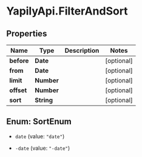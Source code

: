 # YapilyApi.FilterAndSort

## Properties

Name | Type | Description | Notes
------------ | ------------- | ------------- | -------------
**before** | **Date** |  | [optional] 
**from** | **Date** |  | [optional] 
**limit** | **Number** |  | [optional] 
**offset** | **Number** |  | [optional] 
**sort** | **String** |  | [optional] 



## Enum: SortEnum


* `date` (value: `"date"`)

* `-date` (value: `"-date"`)




